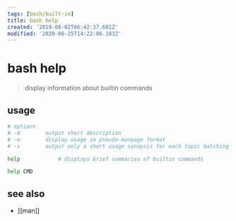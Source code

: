 ```yaml
---
tags: [bash/built-in]
title: bash help
created: '2019-08-02T06:42:37.601Z'
modified: '2020-08-25T14:22:06.103Z'
---
```


# bash help

> display information about builtin commands

## usage

```sh
# options
# -d        output short description
# -m        display usage in pseudo-manpage format
# -s        output only a short usage synopsis for each topic matching PATTERN

help            # displays brief summaries of builtin commands

help CMD
```

## see also
- [[man]]
